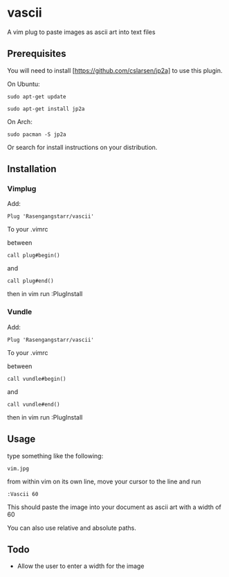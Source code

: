 # vascii
A vim plug to paste images as ascii art into text files 

## Prerequisites ##

You will need to install [https://github.com/cslarsen/jp2a] to use this plugin.

On Ubuntu:

``sudo apt-get update``

``sudo apt-get install jp2a``
 
 On Arch:

``sudo pacman -S jp2a``

Or search for install instructions on your distribution.

## Installation ##

### Vimplug ###

Add:

``Plug 'Rasengangstarr/vascii'``

To your .vimrc

between

```call plug#begin()```

and

```call plug#end()```

then in vim run :PlugInstall

### Vundle ###
Add:

``Plug 'Rasengangstarr/vascii'``

To your .vimrc

between

```call vundle#begin()```

and

```call vundle#end()```

then in vim run :PlugInstall
## Usage ##

type something like the following:

```vim.jpg```

from within vim on its own line, move your cursor to the line and run

```:Vascii 60```

This should paste the image into your document as ascii art with a width of 60

You can also use relative and absolute paths.


## Todo ##

* Allow the user to enter a width for the image
